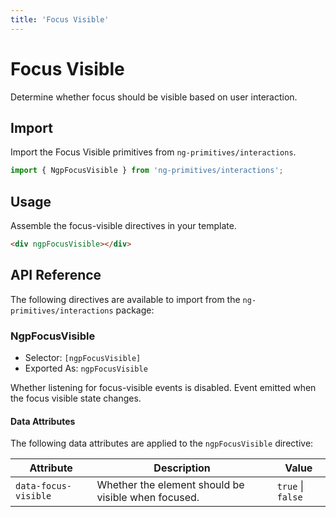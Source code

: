 ```yaml
---
title: 'Focus Visible'
---
```


# Focus Visible

Determine whether focus should be visible based on user interaction.

<docs-example name="focus-visible"></docs-example>

## Import

Import the Focus Visible primitives from `ng-primitives/interactions`.

```ts
import { NgpFocusVisible } from 'ng-primitives/interactions';
```

## Usage

Assemble the focus-visible directives in your template.

```html
<div ngpFocusVisible></div>
```

## API Reference

The following directives are available to import from the `ng-primitives/interactions` package:

### NgpFocusVisible

- Selector: `[ngpFocusVisible]`
- Exported As: `ngpFocusVisible`

<response-field name="ngpFocusVisibleDisabled" type="boolean">
  Whether listening for focus-visible events is disabled.
</response-field>

<response-field name="ngpFocusVisibleChange" type="boolean">
  Event emitted when the focus visible state changes.
</response-field>

#### Data Attributes

The following data attributes are applied to the `ngpFocusVisible` directive:

| Attribute            | Description                                         | Value             |
| -------------------- | --------------------------------------------------- | ----------------- |
| `data-focus-visible` | Whether the element should be visible when focused. | `true` \| `false` |

